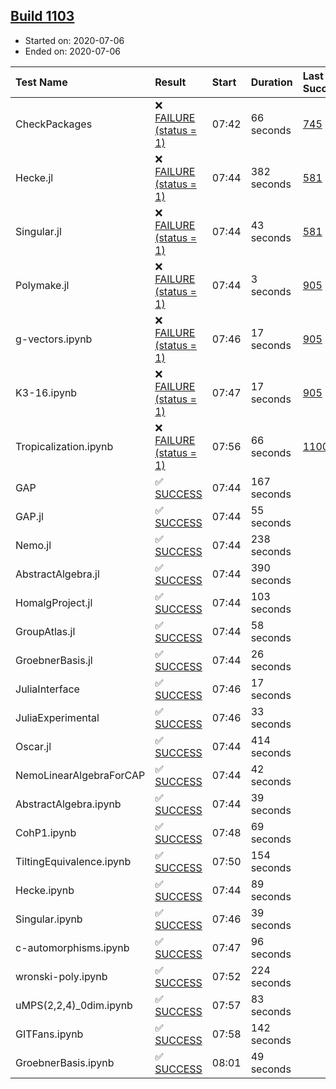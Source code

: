 ## [Build 1103](https://oscarci.mathematik.uni-kl.de/job/oscar-julia-1.4/1103/)

* Started on: 2020-07-06
* Ended on: 2020-07-06

| Test Name    | Result | Start | Duration | Last Success | First Failure |
|:-------------|:-------|:------|:---------|:-------------|:--------------|
| CheckPackages | ❌ [FAILURE (status = 1)](https://oscarci.mathematik.uni-kl.de/job/oscar-julia-1.4/1103/artifact/logs/build-1103/CheckPackages.log) | 07:42 | 66 seconds | [745](https://oscarci.mathematik.uni-kl.de/job/oscar-julia-1.4/745/) | [746](https://oscarci.mathematik.uni-kl.de/job/oscar-julia-1.4/746/) |
| Hecke.jl | ❌ [FAILURE (status = 1)](https://oscarci.mathematik.uni-kl.de/job/oscar-julia-1.4/1103/artifact/logs/build-1103/Hecke.jl.log) | 07:44 | 382 seconds | [581](https://oscarci.mathematik.uni-kl.de/job/oscar-julia-1.4/581/) | [582](https://oscarci.mathematik.uni-kl.de/job/oscar-julia-1.4/582/) |
| Singular.jl | ❌ [FAILURE (status = 1)](https://oscarci.mathematik.uni-kl.de/job/oscar-julia-1.4/1103/artifact/logs/build-1103/Singular.jl.log) | 07:44 | 43 seconds | [581](https://oscarci.mathematik.uni-kl.de/job/oscar-julia-1.4/581/) | [582](https://oscarci.mathematik.uni-kl.de/job/oscar-julia-1.4/582/) |
| Polymake.jl | ❌ [FAILURE (status = 1)](https://oscarci.mathematik.uni-kl.de/job/oscar-julia-1.4/1103/artifact/logs/build-1103/Polymake.jl.log) | 07:44 | 3 seconds | [905](https://oscarci.mathematik.uni-kl.de/job/oscar-julia-1.4/905/) | [907](https://oscarci.mathematik.uni-kl.de/job/oscar-julia-1.4/907/) |
| g-vectors.ipynb | ❌ [FAILURE (status = 1)](https://oscarci.mathematik.uni-kl.de/job/oscar-julia-1.4/1103/artifact/logs/build-1103/g-vectors.ipynb.log) | 07:46 | 17 seconds | [905](https://oscarci.mathematik.uni-kl.de/job/oscar-julia-1.4/905/) | [907](https://oscarci.mathematik.uni-kl.de/job/oscar-julia-1.4/907/) |
| K3-16.ipynb | ❌ [FAILURE (status = 1)](https://oscarci.mathematik.uni-kl.de/job/oscar-julia-1.4/1103/artifact/logs/build-1103/K3-16.ipynb.log) | 07:47 | 17 seconds | [905](https://oscarci.mathematik.uni-kl.de/job/oscar-julia-1.4/905/) | [907](https://oscarci.mathematik.uni-kl.de/job/oscar-julia-1.4/907/) |
| Tropicalization.ipynb | ❌ [FAILURE (status = 1)](https://oscarci.mathematik.uni-kl.de/job/oscar-julia-1.4/1103/artifact/logs/build-1103/Tropicalization.ipynb.log) | 07:56 | 66 seconds | [1100](https://oscarci.mathematik.uni-kl.de/job/oscar-julia-1.4/1100/) | [1101](https://oscarci.mathematik.uni-kl.de/job/oscar-julia-1.4/1101/) |
| GAP | ✅ [SUCCESS](https://oscarci.mathematik.uni-kl.de/job/oscar-julia-1.4/1103/artifact/logs/build-1103/GAP.log) | 07:44 | 167 seconds |  |  |
| GAP.jl | ✅ [SUCCESS](https://oscarci.mathematik.uni-kl.de/job/oscar-julia-1.4/1103/artifact/logs/build-1103/GAP.jl.log) | 07:44 | 55 seconds |  |  |
| Nemo.jl | ✅ [SUCCESS](https://oscarci.mathematik.uni-kl.de/job/oscar-julia-1.4/1103/artifact/logs/build-1103/Nemo.jl.log) | 07:44 | 238 seconds |  |  |
| AbstractAlgebra.jl | ✅ [SUCCESS](https://oscarci.mathematik.uni-kl.de/job/oscar-julia-1.4/1103/artifact/logs/build-1103/AbstractAlgebra.jl.log) | 07:44 | 390 seconds |  |  |
| HomalgProject.jl | ✅ [SUCCESS](https://oscarci.mathematik.uni-kl.de/job/oscar-julia-1.4/1103/artifact/logs/build-1103/HomalgProject.jl.log) | 07:44 | 103 seconds |  |  |
| GroupAtlas.jl | ✅ [SUCCESS](https://oscarci.mathematik.uni-kl.de/job/oscar-julia-1.4/1103/artifact/logs/build-1103/GroupAtlas.jl.log) | 07:44 | 58 seconds |  |  |
| GroebnerBasis.jl | ✅ [SUCCESS](https://oscarci.mathematik.uni-kl.de/job/oscar-julia-1.4/1103/artifact/logs/build-1103/GroebnerBasis.jl.log) | 07:44 | 26 seconds |  |  |
| JuliaInterface | ✅ [SUCCESS](https://oscarci.mathematik.uni-kl.de/job/oscar-julia-1.4/1103/artifact/logs/build-1103/JuliaInterface.log) | 07:46 | 17 seconds |  |  |
| JuliaExperimental | ✅ [SUCCESS](https://oscarci.mathematik.uni-kl.de/job/oscar-julia-1.4/1103/artifact/logs/build-1103/JuliaExperimental.log) | 07:46 | 33 seconds |  |  |
| Oscar.jl | ✅ [SUCCESS](https://oscarci.mathematik.uni-kl.de/job/oscar-julia-1.4/1103/artifact/logs/build-1103/Oscar.jl.log) | 07:44 | 414 seconds |  |  |
| NemoLinearAlgebraForCAP | ✅ [SUCCESS](https://oscarci.mathematik.uni-kl.de/job/oscar-julia-1.4/1103/artifact/logs/build-1103/NemoLinearAlgebraForCAP.log) | 07:44 | 42 seconds |  |  |
| AbstractAlgebra.ipynb | ✅ [SUCCESS](https://oscarci.mathematik.uni-kl.de/job/oscar-julia-1.4/1103/artifact/logs/build-1103/AbstractAlgebra.ipynb.log) | 07:44 | 39 seconds |  |  |
| CohP1.ipynb | ✅ [SUCCESS](https://oscarci.mathematik.uni-kl.de/job/oscar-julia-1.4/1103/artifact/logs/build-1103/CohP1.ipynb.log) | 07:48 | 69 seconds |  |  |
| TiltingEquivalence.ipynb | ✅ [SUCCESS](https://oscarci.mathematik.uni-kl.de/job/oscar-julia-1.4/1103/artifact/logs/build-1103/TiltingEquivalence.ipynb.log) | 07:50 | 154 seconds |  |  |
| Hecke.ipynb | ✅ [SUCCESS](https://oscarci.mathematik.uni-kl.de/job/oscar-julia-1.4/1103/artifact/logs/build-1103/Hecke.ipynb.log) | 07:44 | 89 seconds |  |  |
| Singular.ipynb | ✅ [SUCCESS](https://oscarci.mathematik.uni-kl.de/job/oscar-julia-1.4/1103/artifact/logs/build-1103/Singular.ipynb.log) | 07:46 | 39 seconds |  |  |
| c-automorphisms.ipynb | ✅ [SUCCESS](https://oscarci.mathematik.uni-kl.de/job/oscar-julia-1.4/1103/artifact/logs/build-1103/c-automorphisms.ipynb.log) | 07:47 | 96 seconds |  |  |
| wronski-poly.ipynb | ✅ [SUCCESS](https://oscarci.mathematik.uni-kl.de/job/oscar-julia-1.4/1103/artifact/logs/build-1103/wronski-poly.ipynb.log) | 07:52 | 224 seconds |  |  |
| uMPS(2,2,4)_0dim.ipynb | ✅ [SUCCESS](https://oscarci.mathematik.uni-kl.de/job/oscar-julia-1.4/1103/artifact/logs/build-1103/uMPS-2-2-4-_0dim.ipynb.log) | 07:57 | 83 seconds |  |  |
| GITFans.ipynb | ✅ [SUCCESS](https://oscarci.mathematik.uni-kl.de/job/oscar-julia-1.4/1103/artifact/logs/build-1103/GITFans.ipynb.log) | 07:58 | 142 seconds |  |  |
| GroebnerBasis.ipynb | ✅ [SUCCESS](https://oscarci.mathematik.uni-kl.de/job/oscar-julia-1.4/1103/artifact/logs/build-1103/GroebnerBasis.ipynb.log) | 08:01 | 49 seconds |  |  |
